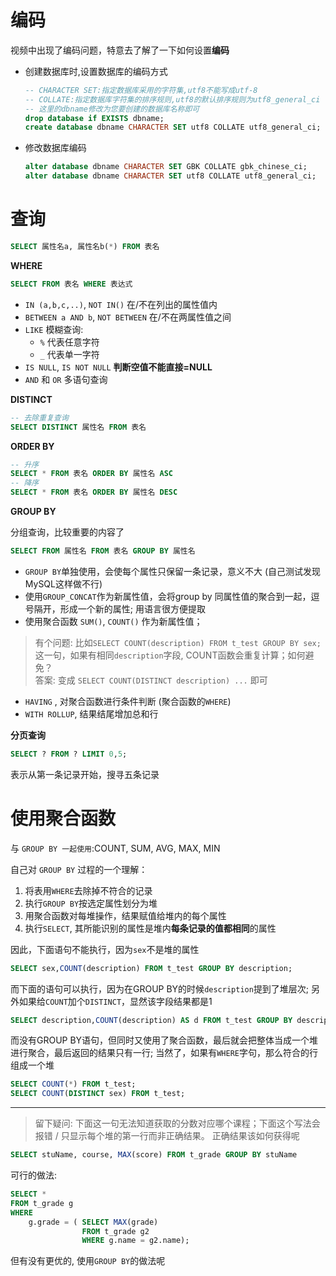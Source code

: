 # 编码

视频中出现了编码问题，特意去了解了一下如何设置**编码**

- 创建数据库时,设置数据库的编码方式 
    ```sql
    -- CHARACTER SET:指定数据库采用的字符集,utf8不能写成utf-8
    -- COLLATE:指定数据库字符集的排序规则,utf8的默认排序规则为utf8_general_ci（通过show character set查看）
    -- 这里的dbname修改为您要创建的数据库名称即可
    drop database if EXISTS dbname;
    create database dbname CHARACTER SET utf8 COLLATE utf8_general_ci;
    ```

- 修改数据库编码
    ```sql
    alter database dbname CHARACTER SET GBK COLLATE gbk_chinese_ci;
    alter database dbname CHARACTER SET utf8 COLLATE utf8_general_ci;
    ```

# 查询

```sql
SELECT 属性名a, 属性名b(*) FROM 表名
```

**WHERE**

```sql
SELECT FROM 表名 WHERE 表达式 
```
- `IN (a,b,c,..)`, `NOT IN()` 在/不在列出的属性值内
- `BETWEEN a AND b`, `NOT BETWEEN` 在/不在两属性值之间
- `LIKE` 模糊查询:
  - `%` 代表任意字符
  - `_` 代表单一字符
- `IS NULL`, `IS NOT NULL` **判断空值不能直接=NULL** 
- `AND` 和 `OR` 多语句查询

**DISTINCT**

```sql
-- 去除重复查询
SELECT DISTINCT 属性名 FROM 表名
```

**ORDER BY**

```sql
-- 升序
SELECT * FROM 表名 ORDER BY 属性名 ASC
-- 降序
SELECT * FROM 表名 ORDER BY 属性名 DESC
```

**GROUP BY**

分组查询，比较重要的内容了

```sql
SELECT FROM 属性名 FROM 表名 GROUP BY 属性名
```

- `GROUP BY`单独使用，会使每个属性只保留一条记录，意义不大 (自己测试发现MySQL这样做不行)
- 使用`GROUP_CONCAT`作为新属性值，会将group by 同属性值的聚合到一起，逗号隔开，形成一个新的属性; 用语言很方便提取 
- 使用聚合函数 `SUM()`, `COUNT()` 作为新属性值；
> 有个问题: 比如`SELECT COUNT(description) FROM t_test GROUP BY sex;` 这一句，如果有相同`description`字段, COUNT函数会重复计算；如何避免？<br> 答案: 变成 `SELECT COUNT(DISTINCT description) ...` 即可

- `HAVING` , 对聚合函数进行条件判断 (聚合函数的`WHERE`)
- `WITH ROLLUP`, 结果结尾增加总和行

**分页查询**

```sql
SELECT ? FROM ? LIMIT 0,5;
```
表示从第一条记录开始，搜寻五条记录 

# 使用聚合函数

与 `GROUP BY 一起使用`:COUNT, SUM, AVG, MAX, MIN

自己对 `GROUP BY` 过程的一个理解：
1. 将表用`WHERE`去除掉不符合的记录
2. 执行`GROUP BY`按选定属性划分为堆
3. 用聚合函数对每堆操作，结果赋值给堆内的每个属性
4. 执行`SELECT`, 其所能识别的属性是堆内**每条记录的值都相同**的属性

因此，下面语句不能执行，因为`sex`不是堆的属性

```sql
SELECT sex,COUNT(description) FROM t_test GROUP BY description;
```

而下面的语句可以执行，因为在GROUP BY的时候`description`提到了堆层次; 另外如果给`COUNT`加个`DISTINCT`，显然该字段结果都是1

```sql
SELECT description,COUNT(description) AS d FROM t_test GROUP BY description;
```

而没有GROUP BY语句，但同时又使用了聚合函数，最后就会把整体当成一个堆进行聚合，最后返回的结果只有一行; 当然了，如果有`WHERE`字句，那么符合的行组成一个堆

```sql
SELECT COUNT(*) FROM t_test;
SELECT COUNT(DISTINCT sex) FROM t_test;
```

<hr>

> 留下疑问: 下面这一句无法知道获取的分数对应哪个课程；下面这个写法会报错 / 只显示每个堆的第一行而非正确结果。 正确结果该如何获得呢
```sql
SELECT stuName, course, MAX(score) FROM t_grade GROUP BY stuName
```

可行的做法:
```sql
SELECT * 
FROM t_grade g 
WHERE 
    g.grade = ( SELECT MAX(grade) 
                FROM t_grade g2 
                WHERE g.name = g2.name);
```

但有没有更优的, 使用`GROUP BY`的做法呢